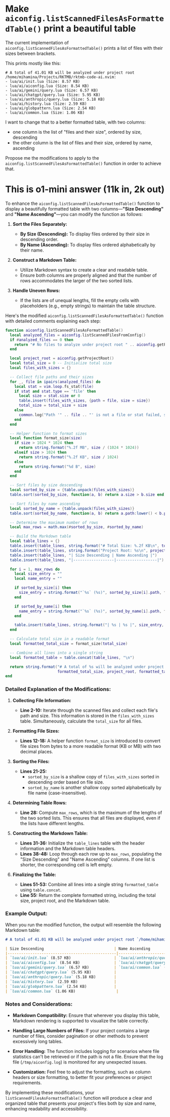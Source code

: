 # Make `aiconfig.listScannedFilesAsFormattedTable()` print a beautiful table 

The current implementation of `aiconfig.listScannedFilesAsFormattedTable()` prints a list of files with their sizes between brackets.

This prints mostly like this:

```
# A total of 41.01 KB will be analyzed under project root /home/mihamina/Projects/RKTMB/rktmb-code-ai.nvim:
- lua/ai/init.lua (Size: 8.57 KB)
- lua/ai/aiconfig.lua (Size: 8.54 KB)
- lua/ai/gemini/query.lua (Size: 6.57 KB)
- lua/ai/chatgpt/query.lua (Size: 5.95 KB)
- lua/ai/anthropic/query.lua (Size: 5.18 KB)
- lua/ai/history.lua (Size: 2.59 KB)
- lua/ai/globpattern.lua (Size: 2.54 KB)
- lua/ai/common.lua (Size: 1.06 KB)
```

I want to change that to a better formatted table, with two columns:
- one column is the list of "files and their size", ordered by size, descending
- the other column is the list of files and their size, ordered by name, ascending

Propose me the modifications to apply to the `aiconfig.listScannedFilesAsFormattedTable()` function in order to achieve that.




# This is o1-mini answer (11k in, 2k out)

To enhance the `aiconfig.listScannedFilesAsFormattedTable()` function to display a beautifully formatted table with two columns—**"Size Descending"** and **"Name Ascending"**—you can modify the function as follows:

1. **Sort the Files Separately:**
   - **By Size (Descending):** To display files ordered by their size in descending order.
   - **By Name (Ascending):** To display files ordered alphabetically by their name.

2. **Construct a Markdown Table:**
   - Utilize Markdown syntax to create a clear and readable table.
   - Ensure both columns are properly aligned and that the number of rows accommodates the larger of the two sorted lists.

3. **Handle Uneven Rows:**
   - If the lists are of unequal lengths, fill the empty cells with placeholders (e.g., empty strings) to maintain the table structure.

Here's the modified `aiconfig.listScannedFilesAsFormattedTable()` function with detailed comments explaining each step:

```lua
function aiconfig.listScannedFilesAsFormattedTable()
  local analyzed_files = aiconfig.listScannedFilesFromConfig()
  if #analyzed_files == 0 then
    return "# No files to analyze under project root " .. aiconfig.getProjectRoot()
  end

  local project_root = aiconfig.getProjectRoot()
  local total_size = 0 -- Initialize total size
  local files_with_sizes = {}

  -- Collect file paths and their sizes
  for _, file in ipairs(analyzed_files) do
    local stat = vim.loop.fs_stat(file)
    if stat and stat.type == 'file' then
      local size = stat.size or 0
      table.insert(files_with_sizes, {path = file, size = size})
      total_size = total_size + size
    else
      common.log("Path '" .. file .. "' is not a file or stat failed, skipping.")
    end
  end

  -- Helper function to format sizes
  local function format_size(size)
    if size > 1024 * 1024 then
      return string.format("%.2f MB", size / (1024 * 1024))
    elseif size > 1024 then
      return string.format("%.2f KB", size / 1024)
    else
      return string.format("%d B", size)
    end
  end

  -- Sort files by size descending
  local sorted_by_size = {table.unpack(files_with_sizes)}
  table.sort(sorted_by_size, function(a, b) return a.size > b.size end)

  -- Sort files by name ascending
  local sorted_by_name = {table.unpack(files_with_sizes)}
  table.sort(sorted_by_name, function(a, b) return a.path:lower() < b.path:lower() end)

  -- Determine the maximum number of rows
  local max_rows = math.max(#sorted_by_size, #sorted_by_name)

  -- Build the Markdown table
  local table_lines = {}
  table.insert(table_lines, string.format("# Total Size: %.2f KB\n", total_size / 1024))
  table.insert(table_lines, string.format("Project Root: %s\n", project_root))
  table.insert(table_lines, "| Size Descending | Name Ascending |")
  table.insert(table_lines, "|------------------|------------------|")

  for i = 1, max_rows do
    local size_entry = ""
    local name_entry = ""

    if sorted_by_size[i] then
      size_entry = string.format("`%s` (%s)", sorted_by_size[i].path, format_size(sorted_by_size[i].size))
    end

    if sorted_by_name[i] then
      name_entry = string.format("`%s` (%s)", sorted_by_name[i].path, format_size(sorted_by_name[i].size))
    end

    table.insert(table_lines, string.format("| %s | %s |", size_entry, name_entry))
  end

  -- Calculate total size in a readable format
  local formatted_total_size = format_size(total_size)

  -- Combine all lines into a single string
  local formatted_table = table.concat(table_lines, "\n")

  return string.format("# A total of %s will be analyzed under project root `%s`:\n\n%s", 
                       formatted_total_size, project_root, formatted_table)
end
```

### Detailed Explanation of the Modifications:

1. **Collecting File Information:**
   - **Line 2-10:** Iterate through the scanned files and collect each file's path and size. This information is stored in the `files_with_sizes` table. Simultaneously, calculate the `total_size` for all files.

2. **Formatting File Sizes:**
   - **Lines 12-18:** A helper function `format_size` is introduced to convert file sizes from bytes to a more readable format (KB or MB) with two decimal places.

3. **Sorting the Files:**
   - **Lines 21-25:** 
     - `sorted_by_size` is a shallow copy of `files_with_sizes` sorted in descending order based on file size.
     - `sorted_by_name` is another shallow copy sorted alphabetically by file name (case-insensitive).

4. **Determining Table Rows:**
   - **Line 28:** Compute `max_rows`, which is the maximum of the lengths of the two sorted lists. This ensures that all files are displayed, even if the lists have different lengths.

5. **Constructing the Markdown Table:**
   - **Lines 31-36:** Initialize the `table_lines` table with the header information and the Markdown table headers.
   - **Lines 38-48:** Loop through each row up to `max_rows`, populating the "Size Descending" and "Name Ascending" columns. If one list is shorter, the corresponding cell is left empty.

6. **Finalizing the Table:**
   - **Lines 51-53:** Combine all lines into a single string `formatted_table` using `table.concat`.
   - **Line 55:** Return the complete formatted string, including the total size, project root, and the Markdown table.

### Example Output:

When you run the modified function, the output will resemble the following Markdown table:

```markdown
# A total of 41.01 KB will be analyzed under project root `/home/mihamina/Projects/RKTMB/rktmb-code-ai.nvim`:

| Size Descending                               | Name Ascending                             |
|------------------------------------------------|--------------------------------------------|
| `lua/ai/init.lua` (8.57 KB)                   | `lua/ai/anthropic/query.lua` (5.18 KB)     |
| `lua/ai/aiconfig.lua` (8.54 KB)               | `lua/ai/chatgpt/query.lua` (5.95 KB)      |
| `lua/ai/gemini/query.lua` (6.57 KB)           | `lua/ai/common.lua` (1.06 KB)              |
| `lua/ai/chatgpt/query.lua` (5.95 KB)          |                                            |
| `lua/ai/anthropic/query.lua` (5.18 KB)        |                                            |
| `lua/ai/history.lua` (2.59 KB)                |                                            |
| `lua/ai/globpattern.lua` (2.54 KB)            |                                            |
| `lua/ai/common.lua` (1.06 KB)                  |                                            |
```

### Notes and Considerations:

- **Markdown Compatibility:** Ensure that wherever you display this table, Markdown rendering is supported to visualize the table correctly.

- **Handling Large Numbers of Files:** If your project contains a large number of files, consider pagination or other methods to prevent excessively long tables.

- **Error Handling:** The function includes logging for scenarios where file statistics can't be retrieved or if the path is not a file. Ensure that the log file (`/tmp/aiconfig.log`) is monitored for any unexpected issues.

- **Customization:** Feel free to adjust the formatting, such as column headers or size formatting, to better fit your preferences or project requirements.

By implementing these modifications, your `listScannedFilesAsFormattedTable()` function will produce a clear and organized table that presents your project's files both by size and name, enhancing readability and accessibility.

